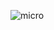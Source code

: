 ![micro](https://github.com/hanassser/microservice_kafka/assets/60017084/66d6ac34-688b-480d-b929-fab12abb61a6)
